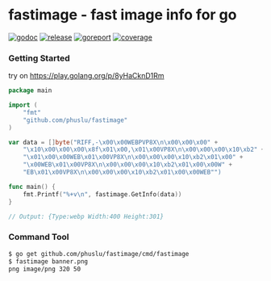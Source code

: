 # fastimage - fast image info for go

[![godoc][godoc-img]][godoc] [![release][release-img]][release] [![goreport][goreport-img]][goreport] [![coverage][coverage-img]][coverage]

### Getting Started

try on https://play.golang.org/p/8yHaCknD1Rm
```go
package main

import (
	"fmt"
	"github.com/phuslu/fastimage"
)

var data = []byte("RIFF,-\x00\x00WEBPVP8X\n\x00\x00\x00" +
    "\x10\x00\x00\x00\x8f\x01\x00,\x01\x00VP8X\n\x00\x00\x00\x10\xb2" +
    "\x01\x00\x00WEB\x01\x00VP8X\n\x00\x00\x00\x10\xb2\x01\x00" +
    "\x00WEB\x01\x00VP8X\n\x00\x00\x00\x10\xb2\x01\x00\x00W" +
    "EB\x01\x00VP8X\n\x00\x00\x00\x10\xb2\x01\x00\x00WEB"")

func main() {
	fmt.Printf("%+v\n", fastimage.GetInfo(data))
}

// Output: {Type:webp Width:400 Height:301}
```

### Command Tool
```bash
$ go get github.com/phuslu/fastimage/cmd/fastimage
$ fastimage banner.png
png image/png 320 50
```

[godoc-img]: http://img.shields.io/badge/godoc-reference-blue.svg
[godoc]: https://godoc.org/github.com/phuslu/fastimage
[release-img]: https://img.shields.io/github/v/tag/phuslu/fastimage?label=release
[release]: https://github.com/phuslu/fastimage/releases
[goreport-img]: https://goreportcard.com/badge/github.com/phuslu/fastimage
[goreport]: https://goreportcard.com/report/github.com/phuslu/fastimage
[coverage-img]: http://gocover.io/_badge/github.com/phuslu/fastimage
[coverage]: https://gocover.io/github.com/phuslu/fastimage

